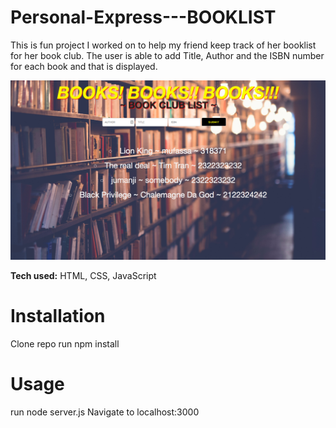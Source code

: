 # Personal-Express---BOOKLIST

This is fun project I worked on to help my friend keep track of her booklist for her book club.
The user is able to add Title, Author and the ISBN number for each book and that is displayed.

![alt tag](booklistSS.png)



**Tech used:** HTML, CSS, JavaScript

# Installation
Clone repo
run npm install
# Usage
run node server.js
Navigate to localhost:3000


